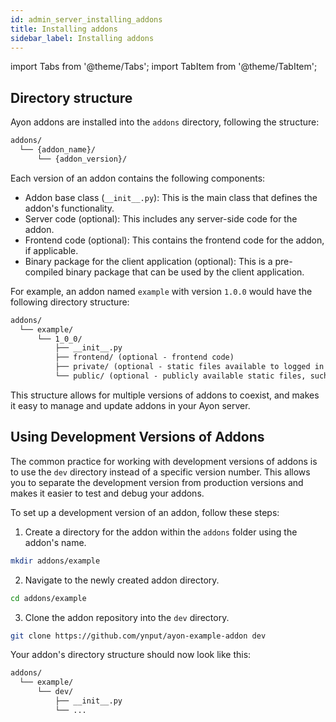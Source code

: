 ```yaml
---
id: admin_server_installing_addons
title: Installing addons
sidebar_label: Installing addons
---
```


import Tabs from '@theme/Tabs';
import TabItem from '@theme/TabItem';


## Directory structure

Ayon addons are installed into the `addons` directory, following the structure:

```markdown
addons/
  └── {addon_name}/
      └── {addon_version}/
```

Each version of an addon contains the following components:

- Addon base class (`__init__.py`): This is the main class that defines the addon's functionality.
- Server code (optional): This includes any server-side code for the addon.
- Frontend code (optional): This contains the frontend code for the addon, if applicable.
- Binary package for the client application (optional): This is a pre-compiled binary package that can be used by the client application.

For example, an addon named `example` with version `1.0.0` would have the following directory structure:

```markdown
addons/
  └── example/
      └── 1_0_0/
          ├── __init__.py
          ├── frontend/ (optional - frontend code)
          ├── private/ (optional - static files available to logged in users)
          └── public/ (optional - publicly available static files, such as icons)
```

This structure allows for multiple versions of addons to coexist, and makes it easy to manage and update addons in your Ayon server.

## Using Development Versions of Addons

The common practice for working with development versions of addons is to use the `dev` directory instead of a specific version number. This allows you to separate the development version from production versions and makes it easier to test and debug your addons.

To set up a development version of an addon, follow these steps:

1. Create a directory for the addon within the `addons` folder using the addon's name.

```bash
mkdir addons/example
```

2. Navigate to the newly created addon directory.

```bash
cd addons/example
```

3. Clone the addon repository into the `dev` directory.

```bash
git clone https://github.com/ynput/ayon-example-addon dev
```

Your addon's directory structure should now look like this:

```markdown
addons/
  └── example/
      └── dev/
          ├── __init__.py
          └── ...
```

